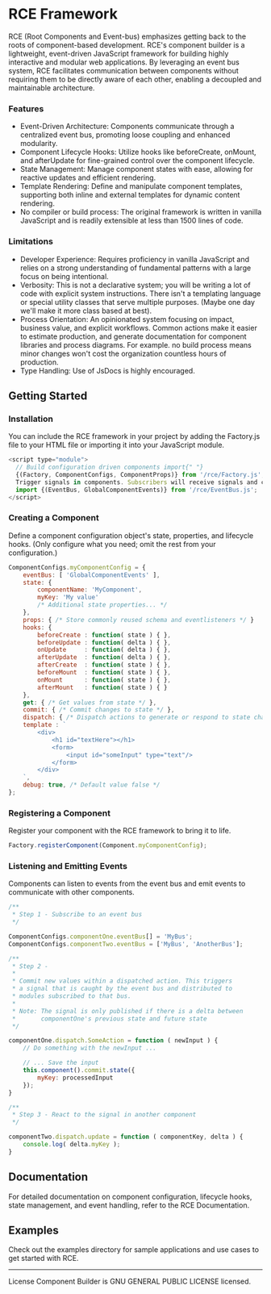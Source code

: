 # RCE Framework

RCE (Root Components and Event-bus) emphasizes getting back to the roots of component-based development. RCE's component builder is a lightweight, event-driven JavaScript framework for building highly interactive and modular web applications. By leveraging an event bus system, RCE facilitates communication between components without requiring them to be directly aware of each other, enabling a decoupled and maintainable architecture.

### Features

- Event-Driven Architecture: Components communicate through a centralized event bus, promoting loose coupling and enhanced modularity.
- Component Lifecycle Hooks: Utilize hooks like beforeCreate, onMount, and afterUpdate for fine-grained control over the component lifecycle.
- State Management: Manage component states with ease, allowing for reactive updates and efficient rendering.
- Template Rendering: Define and manipulate component templates, supporting both inline and external templates for dynamic content rendering.
- No compiler or build process: The original framework is written in vanilla JavaScript and is readily extensible at less than 1500 lines of code.

### Limitations

- Developer Experience: Requires proficiency in vanilla JavaScript and relies on a strong understanding of fundamental patterns with a large focus on being intentional.
- Verbosity: This is not a declarative system; you will be writing a lot of code with explicit system instructions. There isn't a templating language or special utility classes that serve multiple purposes. (Maybe one day we'll make it more class based at best).
- Process Orientation: An opinionated system focusing on impact, business value, and explicit workflows. Common actions make it easier to estimate production, and generate documentation for component libraries and process diagrams. For example. no build process means minor changes won't cost the organization countless hours of production.
- Type Handling: Use of JsDocs is highly encouraged.

## Getting Started

### Installation

You can include the RCE framework in your project by adding the Factory.js file to your HTML file or importing it into your JavaScript module.

```javascript
<script type="module">
  // Build configuration driven components import{" "}
  {(Factory, ComponentConfigs, ComponentProps)} from '/rce/Factory.js'; //
  Trigger signals in components. Subscribers will receive signals and can react
  import {(EventBus, GlobalComponentEvents)} from '/rce/EventBus.js';
</script>
```

### Creating a Component

Define a component configuration object's state, properties, and lifecycle hooks. (Only configure what you need; omit the rest from your configuration.)

```javascript
ComponentConfigs.myComponentConfig = {
    eventBus: [ 'GlobalComponentEvents' ],
    state: {
        componentName: 'MyComponent',
        myKey: 'My value'
        /* Additional state properties... */
    },
    props: { /* Store commonly reused schema and eventlisteners */ }
    hooks: {
        beforeCreate : function( state ) { },
        beforeUpdate : function( delta ) { },
        onUpdate     : function( delta ) { },
        afterUpdate  : function( delta ) { },
        afterCreate  : function( state ) { },
        beforeMount  : function( state ) { },
        onMount      : function( state ) { },
        afterMount   : function( state ) { }
    },
    get: { /* Get values from state */ },
    commit: { /* Commit changes to state */ },
    dispatch: { /* Dispatch actions to generate or respond to state change */ },
    template : `
        <div>
            <h1 id="textHere"></h1>
            <form>
                <input id="someInput" type="text"/>
            </form>
        </div>
    `,
    debug: true, /* Default value false */
};
```

### Registering a Component

Register your component with the RCE framework to bring it to life.

```javascript
Factory.registerComponent(Component.myComponentConfig);
```

### Listening and Emitting Events

Components can listen to events from the event bus and emit events to communicate with other components.

```javascript
/**
 * Step 1 - Subscribe to an event bus
 */

ComponentConfigs.componentOne.eventBus[] = 'MyBus';
ComponentConfigs.componentTwo.eventBus = ['MyBus', 'AnotherBus'];

/**
 * Step 2 -
 *
 * Commit new values within a dispatched action. This triggers
 * a signal that is caught by the event bus and distributed to
 * modules subscribed to that bus.
 *
 * Note: The signal is only published if there is a delta between
 *       componentOne's previous state and future state
 */

componentOne.dispatch.SomeAction = function ( newInput ) {
    // Do something with the newInput ...

    // ... Save the input
    this.component().commit.state({
        myKey: processedInput
    });
}

/**
 * Step 3 - React to the signal in another component
 */

componentTwo.dispatch.update = function ( componentKey, delta ) {
    console.log( delta.myKey );
}
```

## Documentation

For detailed documentation on component configuration, lifecycle hooks, state management, and event handling, refer to the RCE Documentation.

## Examples

Check out the examples directory for sample applications and use cases to get started with RCE.

---

License
Component Builder is GNU GENERAL PUBLIC LICENSE licensed.

